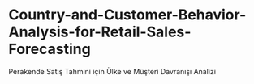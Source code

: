 # Country-and-Customer-Behavior-Analysis-for-Retail-Sales-Forecasting
 Perakende Satış Tahmini için Ülke ve Müşteri Davranışı Analizi
